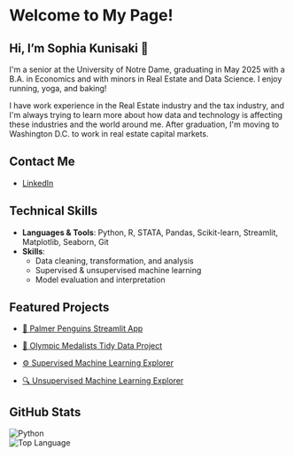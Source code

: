 # Welcome to My Page!
## Hi, I’m Sophia Kunisaki 👋

I'm a senior at the University of Notre Dame, graduating in May 2025 with a B.A. in Economics and with minors in Real Estate and Data Science. I enjoy running, yoga, and baking!

I have work experience in the Real Estate industry and the tax industry, and I'm always trying to learn more about how data and technology is affecting these industries and the world around me. After graduation, I'm moving to Washington D.C. to work in real estate capital markets.

## Contact Me

- [LinkedIn](https://www.linkedin.com/in/sophia-kunisaki/)

## Technical Skills 

- **Languages & Tools**: Python, R, STATA, Pandas, Scikit-learn, Streamlit, Matplotlib, Seaborn, Git
- **Skills**:
  - Data cleaning, transformation, and analysis
  - Supervised & unsupervised machine learning
  - Model evaluation and interpretation

## Featured Projects

- [🐧 Palmer Penguins Streamlit App](https://github.com/sophiakun/Kunisaki-Data-Science-Portfolio/tree/main/basic-streamlit-app)  

- [🏅 Olympic Medalists Tidy Data Project](https://github.com/sophiakun/Kunisaki-Data-Science-Portfolio/tree/main/TidyData-Project)  

- [⚙️ Supervised Machine Learning Explorer](https://github.com/sophiakun/Kunisaki-Data-Science-Portfolio/tree/main/MLStreamlitApp)  

- [🔍 Unsupervised Machine Learning Explorer](https://github.com/sophiakun/Kunisaki-Data-Science-Portfolio/tree/main/MLUnsupervisedApp)  

## GitHub Stats

![Python](https://img.shields.io/badge/Python-3.10-blue?logo=python)  
![Top Language](https://img.shields.io/github/languages/top/sophiakun/Kunisaki-Data-Science-Portfolio)
